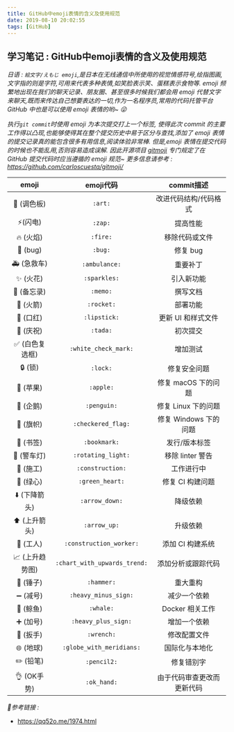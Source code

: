 ```yaml
---
title: GitHub中emoji表情的含义及使用规范
date: 2019-08-10 20:02:55
tags: [GitHub]
---
```


## 学习笔记 : GitHub中emoji表情的含义及使用规范
*日语 : `絵文字/えもじ emoji`,是日本在无线通信中所使用的视觉情感符号,绘指图画,文字指的则是字符,可用来代表多种表情,如笑脸表示笑、蛋糕表示食物等. emoji 频繁地出现在我们的聊天记录、朋友圈、甚至很多时候我们都会用 emoji 代替文字来聊天,既而来传达自己想要表达的一切,作为一名程序员,常用的代码托管平台 GitHub 中也是可以使用 emoji 表情的哟~ 😜*
  

*执行`git commit`时使用 emoji 为本次提交打上一个标签, 使得此次 commit 的主要工作得以凸现,也能够使得其在整个提交历史中易于区分与查找,添加了 emoji 表情的提交记录真的能包含很多有用信息,阅读体验非常棒. 但是,emoji 表情在提交代码的时候也不能乱用,否则容易造成误解. 因此开源项目 [gitmoji](https://gitmoji.carloscuesta.me/) 专门规定了在 GitHub 提交代码时应当遵循的 emoji 规范~ 更多信息请参考 : https://github.com/carloscuesta/gitmoji/*


|      emoji      |          emoji代码           |         commit描述         |
| :-------------: | :--------------------------: | :------------------------: |
|   🎨 (调色板)   |           `:art:`            |   改进代码结构/代码格式    |
|    ⚡️(闪电)     |           `:zap:`            |          提高性能          |
|    🔥 (火焰)    |           `:fire:`           |       移除代码或文件       |
|    🐛 (bug)     |           `:bug:`            |          修复 bug          |
|   🚑 (急救车)   |        `:ambulance:`         |          重要补丁          |
|    ✨ (火花)     |         `:sparkles:`         |         引入新功能         |
|   📝 (备忘录)   |           `:memo:`           |          撰写文档          |
|    🚀 (火箭)    |          `:rocket:`          |          部署功能          |
|    💄 (口红)    |         `:lipstick:`         |     更新 UI 和样式文件     |
|    🎉 (庆祝)    |           `:tada:`           |          初次提交          |
| ✅ (白色复选框)  |     `:white_check_mark:`     |          增加测试          |
|     🔒 (锁)     |           `:lock:`           |        修复安全问题        |
|    🍎 (苹果)    |          `:apple:`           |    修复 macOS 下的问题     |
|    🐧 (企鹅)    |         `:penguin:`          |    修复 Linux 下的问题     |
|    🏁 (旗帜)    |      `:checkered_flag:`      |   修复 Windows 下的问题    |
|    🔖 (书签)    |         `:bookmark:`         |       发行/版本标签        |
|   🚨 (警车灯)   |      `:rotating_light:`      |      移除 linter 警告      |
|    🚧 (施工)    |       `:construction:`       |         工作进行中         |
|    💚 (绿心)    |       `:green_heart:`        |      修复 CI 构建问题      |
|  ⬇️ (下降箭头)  |        `:arrow_down:`        |          降级依赖          |
|  ⬆️ (上升箭头)  |         `:arrow_up:`         |          升级依赖          |
|    👷 (工人)    |   `:construction_worker:`    |      添加 CI 构建系统      |
| 📈 (上升趋势图) | `:chart_with_upwards_trend:` |     添加分析或跟踪代码     |
|    🔨 (锤子)    |          `:hammer:`          |          重大重构          |
|    ➖ (减号)     |     `:heavy_minus_sign:`     |        减少一个依赖        |
|    🐳 (鲸鱼)    |          `:whale:`           |      Docker 相关工作       |
|    ➕ (加号)     |     `:heavy_plus_sign:`      |        增加一个依赖        |
|    🔧 (扳手)    |          `:wrench:`          |        修改配置文件        |
|    🌐 (地球)    |   `:globe_with_meridians:`   |       国际化与本地化       |
|    ✏️ (铅笔)    |         `:pencil2:`          |         修复错别字         |
|   👌 (OK手势)   |         `:ok_hand:`          | 由于代码审查更改而更新代码 |



*🙏参考链接 :*
* https://qq52o.me/1974.html